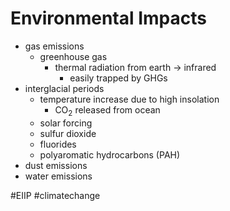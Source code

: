 # Environmental Impacts
- gas emissions
	- greenhouse gas 
		- thermal radiation from earth -> infrared
			- easily trapped by GHGs
- interglacial periods
	- temperature increase due to high insolation
		- CO<sub>2</sub> released from ocean
	- solar forcing
	- sulfur dioxide
	- fluorides
	- polyaromatic hydrocarbons (PAH)
- dust emissions
- water emissions

#EIIP #climatechange 